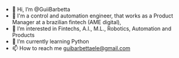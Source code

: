 - 👋 Hi, I’m @GuiiBarbetta
- 🤖 I'm a control and automation engineer, that works as a Product Manager at a brazilian fintech (AME digital),
- 👀 I’m interested in Fintechs, A.I., M.L., Robotics, Automation and Products
- 🌱 I’m currently learning Python
- 📫 How to reach me guibarbettaele@gmail.com

<!---
GuiiBarbetta/GuiiBarbetta is a ✨ special ✨ repository because its `README.md` (this file) appears on your GitHub profile.
You can click the Preview link to take a look at your changes.
--->
